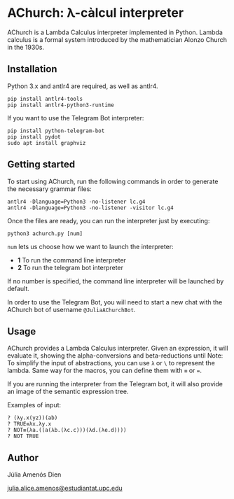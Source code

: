 # AChurch: λ-càlcul interpreter

AChurch is a Lambda Calculus interpreter implemented in Python. Lambda calculus is a formal system introduced by the mathematician Alonzo Church in the 1930s.

## Installation
Python 3.x and antlr4 are required, as well as antlr4.

    pip install antlr4-tools
    pip install antlr4-python3-runtime

If you want to use the Telegram Bot interpreter:

    pip install python-telegram-bot
    pip install pydot
    sudo apt install graphviz

## Getting started
To start using AChurch, run the following commands in order to generate the necessary grammar files:

    antlr4 -Dlanguage=Python3 -no-listener lc.g4
    antlr4 -Dlanguage=Python3 -no-listener -visitor lc.g4

Once the files are ready, you can run the interpreter just by executing:

    python3 achurch.py [num]

`num` lets us choose how we want to launch the interpreter:
- **1** To run the command line interpreter
- **2** To run the telegram bot interpreter

If no number is specified, the command line interpreter will be launched by default. 

In order to use the Telegram Bot, you will need to start a new chat with the AChurch bot of username `@JuliaAChurchBot`.


## Usage
AChurch provides a Lambda Calculus interpreter. Given an expression, it will evaluate it, showing the alpha-conversions and beta-reductions until 
Note: To simplify the input of abstractions, you can use `λ` or `\` to represent the lambda. Same way for the macros, you can define them with `≡` or `=`.

If you are running the interpreter from the Telegram bot, it will also provide an image of the semantic expression tree.

Examples of input:

    ? (λy.x(yz))(ab)
    ? TRUE≡λx.λy.x
    ? NOT≡(λa.((a(λb.(λc.c)))(λd.(λe.d))))
    ? NOT TRUE


## Author
Júlia Amenós Dien

julia.alice.amenos@estudiantat.upc.edu